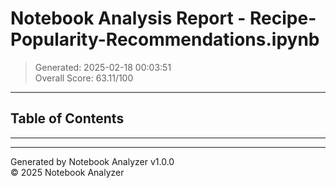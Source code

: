 # Notebook Analysis Report - Recipe-Popularity-Recommendations.ipynb

> Generated: 2025-02-18 00:03:51  
> Overall Score: 63.11/100

---

## Table of Contents


---


---

Generated by Notebook Analyzer v1.0.0  
© 2025 Notebook Analyzer